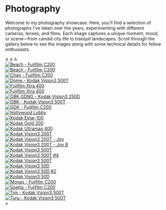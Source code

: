 # Photography

Welcome to my photography showcase. Here, you'll find a selection of photographs I've taken over the years, experimenting with different cameras, lenses, and films. Each image captures a unique moment, mood, or scene—from candid city life to tranquil landscapes. Scroll through the gallery below to see the images along with some technical details for fellow enthusiasts.

<div class="gallery-divider">
&#8258; &#8258; &#8258;
</div>

<div class="gallery">

<div class="photo-container">
  <a href="../static/photos/kodak_ektar_100_kodak_2383.jpg" class="photo-link">
    <img src="../static/photos/kodak_ektar_100_kodak_2383_thumbnail.jpg" alt="Beach - Fujifilm C200" class="photo-thumbnail">
  </a>
</div>

<div class="photo-container">
  <a href="../static/photos/beach_fujifilm_c200_fujifilm_crystal_archive_typeii.jpg" class="photo-link">
    <img src="../static/photos/beach_fujifilm_c200_fujifilm_crystal_archive_typeii_thumbnail.jpg" alt="Beach - Fujifilm C200" class="photo-thumbnail">
  </a>
</div>

<div class="photo-container">
  <a href="../static/photos/chair_fujifilm_c200_kodak_2383.jpg" class="photo-link">
    <img src="../static/photos/chair_fujifilm_c200_kodak_2383_thumbnail.jpg" alt="Chair - Fujifilm C200" class="photo-thumbnail">
  </a>
</div>

<div class="photo-container">
  <a href="../static/photos/dome_kodak_vision3_500t.jpg" class="photo-link">
    <img src="../static/photos/dome_kodak_vision3_500t_thumbnail.jpg" alt="Dome - Kodak Vision3 500T" class="photo-thumbnail">
  </a>
</div>

<div class="photo-container">
  <a href="../static/photos/fujifilm_xtra_400(1).jpg" class="photo-link">
    <img src="../static/photos/fujifilm_xtra_400(1)_thumbnail.jpg" alt="Fujifilm Xtra 400" class="photo-thumbnail">
  </a>
</div>

<div class="photo-container">
  <a href="../static/photos/fujifilm_xtra_400.jpg" class="photo-link">
    <img src="../static/photos/fujifilm_xtra_400_thumbnail.jpg" alt="Fujifilm Xtra 400" class="photo-thumbnail">
  </a>
</div>

<div class="photo-container">
  <a href="../static/photos/gbk_gdng_kodak_vision3_250d_kodak_2393.jpg" class="photo-link">
    <img src="../static/photos/gbk_gdng_kodak_vision3_250d_kodak_2393_thumbnail.jpg" alt="GBK GDNG - Kodak Vision3 250D" class="photo-thumbnail">
  </a>
</div>

<div class="photo-container">
  <a href="../static/photos/gbk_kodak_vision3_500t_kodak_supra_endura.jpg" class="photo-link">
    <img src="../static/photos/gbk_kodak_vision3_500t_kodak_supra_endura_thumbnail.jpg" alt="GBK - Kodak Vision3 500T" class="photo-thumbnail">
  </a>
</div>

<div class="photo-container">
  <a href="../static/photos/gdk_fujifilm_c200_kodak_2393.jpg" class="photo-link">
    <img src="../static/photos/gdk_fujifilm_c200_kodak_2393_thumbnail.jpg" alt="GDK - Fujifilm C200" class="photo-thumbnail">
  </a>
</div>

<div class="photo-container">
  <a href="../static/photos/hollywood_lobby.jpg" class="photo-link">
    <img src="../static/photos/hollywood_lobby_thumbnail.jpg" alt="Hollywood Lobby" class="photo-thumbnail">
  </a>
</div>

<div class="photo-container">
  <a href="../static/photos/kodak_ektar_100.jpg" class="photo-link">
    <img src="../static/photos/kodak_ektar_100_thumbnail.jpg" alt="Kodak Ektar 100" class="photo-thumbnail">
  </a>
</div>

<div class="photo-container">
  <a href="../static/photos/kodak_gold_200.jpg" class="photo-link">
    <img src="../static/photos/kodak_gold_200_thumbnail.jpg" alt="Kodak Gold 200" class="photo-thumbnail">
  </a>
</div>

<div class="photo-container">
  <a href="../static/photos/kodak_ultramax_400_kodak_portra_endura_framed.jpg" class="photo-link">
    <img src="../static/photos/kodak_ultramax_400_kodak_portra_endura_framed_thumbnail.jpg" alt="Kodak Ultramax 400" class="photo-thumbnail">
  </a>
</div>

<div class="photo-container">
  <a href="../static/photos/kodak_vision3_200t_kodak_2393.jpg" class="photo-link">
    <img src="../static/photos/kodak_vision3_200t_kodak_2393_thumbnail.jpg" alt="Kodak Vision3 200T" class="photo-thumbnail">
  </a>
</div>

<div class="photo-container">
  <a href="../static/photos/kodak_vision3_200t_kodak_supra_endura_joy.jpg" class="photo-link">
    <img src="../static/photos/kodak_vision3_200t_kodak_supra_endura_joy_thumbnail.jpg" alt="Kodak Vision3 200T - Joy" class="photo-thumbnail">
  </a>
</div>

<div class="photo-container">
  <a href="../static/photos/kodak_vision3_200t_kodak_supra_endura_joy_b.jpg" class="photo-link">
    <img src="../static/photos/kodak_vision3_200t_kodak_supra_endura_joy_b_thumbnail.jpg" alt="Kodak Vision3 200T - Joy B" class="photo-thumbnail">
  </a>
</div>

<div class="photo-container">
  <a href="../static/photos/kodak_vision3_500t.jpg" class="photo-link">
    <img src="../static/photos/kodak_vision3_500t_thumbnail.jpg" alt="Kodak Vision3 500T" class="photo-thumbnail">
  </a>
</div>

<div class="photo-container">
  <a href="../static/photos/kodak_vision3_500t_4.jpg" class="photo-link">
    <img src="../static/photos/kodak_vision3_500t_4_thumbnail.jpg" alt="Kodak Vision3 500T #4" class="photo-thumbnail">
  </a>
</div>

<div class="photo-container">
  <a href="../static/photos/kodak_vision3_500t_kodak_supra_endura.jpg" class="photo-link">
    <img src="../static/photos/kodak_vision3_500t_kodak_supra_endura_thumbnail.jpg" alt="Kodak Vision3 500T" class="photo-thumbnail">
  </a>
</div>

<div class="photo-container">
  <a href="../static/photos/kodak_vision3_50d.jpg" class="photo-link">
    <img src="../static/photos/kodak_vision3_50d_thumbnail.jpg" alt="Kodak Vision3 50D" class="photo-thumbnail">
  </a>
</div>

<div class="photo-container">
  <a href="../static/photos/kodak_vision3_50d_2.jpg" class="photo-link">
    <img src="../static/photos/kodak_vision3_50d_2_thumbnail.jpg" alt="Kodak Vision3 50D #2" class="photo-thumbnail">
  </a>
</div>

<div class="photo-container">
  <a href="../static/photos/kodak_vision3_50d_kodak_supra_endura.jpg" class="photo-link">
    <img src="../static/photos/kodak_vision3_50d_kodak_supra_endura_thumbnail.jpg" alt="Kodak Vision3 50D" class="photo-thumbnail">
  </a>
</div>

<div class="photo-container">
  <a href="../static/photos/monas_fujifilm_c200_kodak2393.jpg" class="photo-link">
    <img src="../static/photos/monas_fujifilm_c200_kodak2393_thumbnail.jpg" alt="Monas - Fujifilm C200" class="photo-thumbnail">
  </a>
</div>

<div class="photo-container">
  <a href="../static/photos/soetta_fujifilm_c200_kodak_portra_endura.jpg" class="photo-link">
    <img src="../static/photos/soetta_fujifilm_c200_kodak_portra_endura_thumbnail.jpg" alt="Soetta - Fujifilm C200" class="photo-thumbnail">
  </a>
</div>

<div class="photo-container">
  <a href="../static/photos/tim_kodak_vision3_500t_kodak_supra_endura.jpg" class="photo-link">
    <img src="../static/photos/tim_kodak_vision3_500t_kodak_supra_endura_thumbnail.jpg" alt="Tim - Kodak Vision3 500T" class="photo-thumbnail">
  </a>
</div>

<div class="photo-container">
  <a href="../static/photos/turu_kodak_vision3_500t_kodak_2393.jpg" class="photo-link">
    <img src="../static/photos/turu_kodak_vision3_500t_kodak_2393_thumbnail.jpg" alt="Turu - Kodak Vision3 500T" class="photo-thumbnail">
  </a>
</div>

</div>

<div id="lightbox" class="lightbox">
  <span class="close-button">&times;</span>
  <img class="lightbox-content" id="lightbox-img">
</div>